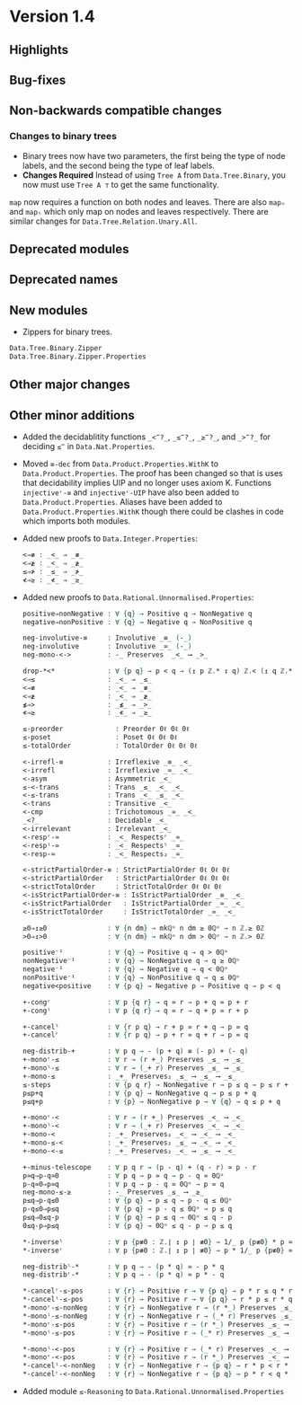 Version 1.4
===========

Highlights
----------

Bug-fixes
---------

Non-backwards compatible changes
--------------------------------

### Changes to binary trees

* Binary trees now have two parameters, the first being the type of node
  labels, and the second being the type of leaf labels.
* **Changes Required**
Instead of using `Tree A` from `Data.Tree.Binary`, you now must use
`Tree A ⊤` to get the same functionality.

`map` now requires a function on both nodes and leaves. There are also
`mapₙ` and `mapₗ` which only map on nodes and leaves respectively. There
are similar changes for `Data.Tree.Relation.Unary.All`.

Deprecated modules
------------------

Deprecated names
----------------

New modules
-----------

* Zippers for binary trees.

```agda
Data.Tree.Binary.Zipper
Data.Tree.Binary.Zipper.Properties
```

Other major changes
-------------------

Other minor additions
---------------------

* Added the decidablitity functions `_<‴?_`, `_≤‴?_`, `_≥‴?_`, and `_>‴?_` for deciding `≤‴` in `Data.Nat.Properties`.

* Moved `≡-dec` from `Data.Product.Properties.WithK` to `Data.Product.Properties`. The proof has been changed so that is uses that decidability implies UIP and no longer uses axiom K. Functions `injectiveʳ-≡` and `injectiveʳ-UIP` have also been added to `Data.Product.Properties`. Aliases have been added to `Data.Product.Properties.WithK` though there could be clashes in code which imports both modules.

* Added new proofs to `Data.Integer.Properties`:
  ```agda
  <⇒≢ : _<_ ⇒ _≢_
  <⇒≱ : _<_ ⇒ _≱_
  ≤⇒≯ : _≤_ ⇒ _≯_
  ≮⇒≥ : _≮_ ⇒ _≥_
  ```

* Added new proofs to `Data.Rational.Unnormalised.Properties`:
  ```agda
  positive⇒nonNegative : ∀ {q} → Positive q → NonNegative q
  negative⇒nonPositive : ∀ {q} → Negative q → NonPositive q

  neg-involutive-≡     : Involutive _≡_ (-_)
  neg-involutive       : Involutive _≃_ (-_)
  neg-mono-<->         : -_ Preserves  _<_ ⟶ _>_

  drop-*<*             : ∀ {p q} → p < q → (↥ p ℤ.* ↧ q) ℤ.< (↥ q ℤ.* ↧ p)
  <⇒≤                  : _<_ ⇒ _≤_
  <⇒≢                  : _<_ ⇒ _≢_
  <⇒≱                  : _<_ ⇒ _≱_
  ≰⇒>                  : _≰_ ⇒ _>_
  ≮⇒≥                  : _≮_ ⇒ _≥_

  ≤-preorder             : Preorder 0ℓ 0ℓ 0ℓ
  ≤-poset                : Poset 0ℓ 0ℓ 0ℓ
  ≤-totalOrder           : TotalOrder 0ℓ 0ℓ 0ℓ

  <-irrefl-≡           : Irreflexive _≡_ _<_
  <-irrefl             : Irreflexive _≃_ _<_
  <-asym               : Asymmetric _<_
  ≤-<-trans            : Trans _≤_ _<_ _<_
  <-≤-trans            : Trans _<_ _≤_ _<_
  <-trans              : Transitive _<_
  <-cmp                : Trichotomous _≃_ _<_
  _<?_                 : Decidable _<_
  <-irrelevant         : Irrelevant _<_
  <-respʳ-≃            : _<_ Respectsʳ _≃_
  <-respˡ-≃            : _<_ Respectsˡ _≃_
  <-resp-≃             : _<_ Respects₂ _≃_

  <-strictPartialOrder-≡ : StrictPartialOrder 0ℓ 0ℓ 0ℓ
  <-strictPartialOrder   : StrictPartialOrder 0ℓ 0ℓ 0ℓ
  <-strictTotalOrder     : StrictTotalOrder 0ℓ 0ℓ 0ℓ
  <-isStrictPartialOrder-≡ : IsStrictPartialOrder _≡_ _<_
  <-isStrictPartialOrder   : IsStrictPartialOrder _≃_ _<_
  <-isStrictTotalOrder     : IsStrictTotalOrder _≃_ _<_

  ≥0⇒↥≥0               : ∀ {n dm} → mkℚᵘ n dm ≥ 0ℚᵘ → n ℤ.≥ 0ℤ
  >0⇒↥>0               : ∀ {n dm} → mkℚᵘ n dm > 0ℚᵘ → n ℤ.> 0ℤ

  positive⁻¹           : ∀ {q} → Positive q → q > 0ℚᵘ
  nonNegative⁻¹        : ∀ {q} → NonNegative q → q ≥ 0ℚᵘ
  negative⁻¹           : ∀ {q} → Negative q → q < 0ℚᵘ
  nonPositive⁻¹        : ∀ {q} → NonPositive q → q ≤ 0ℚᵘ
  negative<positive    : ∀ {p q} → Negative p → Positive q → p < q

  +-congʳ              : ∀ p {q r} → q ≃ r → p + q ≃ p + r
  +-congˡ              : ∀ p {q r} → q ≃ r → q + p ≃ r + p

  +-cancelˡ            : ∀ {r p q} → r + p ≃ r + q → p ≃ q
  +-cancelʳ            : ∀ {r p q} → p + r ≃ q + r → p ≃ q

  neg-distrib-+        : ∀ p q → - (p + q) ≡ (- p) + (- q)
  +-monoʳ-≤            : ∀ r → (r +_) Preserves _≤_ ⟶ _≤_
  +-monoˡ-≤            : ∀ r → (_+ r) Preserves _≤_ ⟶ _≤_
  +-mono-≤             : _+_ Preserves₂ _≤_ ⟶ _≤_ ⟶ _≤_
  ≤-steps              : ∀ {p q r} → NonNegative r → p ≤ q → p ≤ r + q
  p≤p+q                : ∀ {p q} → NonNegative q → p ≤ p + q
  p≤q+p                : ∀ {p} → NonNegative p → ∀ {q} → q ≤ p + q

  +-monoʳ-<            : ∀ r → (r +_) Preserves _<_ ⟶ _<_
  +-monoˡ-<            : ∀ r → (_+ r) Preserves _<_ ⟶ _<_
  +-mono-<             : _+_ Preserves₂ _<_ ⟶ _<_ ⟶ _<_
  +-mono-≤-<           : _+_ Preserves₂ _≤_ ⟶ _<_ ⟶ _<_
  +-mono-<-≤           : _+_ Preserves₂ _<_ ⟶ _≤_ ⟶ _<_

  +-minus-telescope    : ∀ p q r → (p - q) + (q - r) ≃ p - r
  p≃q⇒p-q≃0            : ∀ p q → p ≃ q → p - q ≃ 0ℚᵘ
  p-q≃0⇒p≃q            : ∀ p q → p - q ≃ 0ℚᵘ → p ≃ q
  neg-mono-≤-≥         : -_ Preserves _≤_ ⟶ _≥_
  p≤q⇒p-q≤0            : ∀ {p q} → p ≤ q → p - q ≤ 0ℚᵘ
  p-q≤0⇒p≤q            : ∀ {p q} → p - q ≤ 0ℚᵘ → p ≤ q
  p≤q⇒0≤q-p            : ∀ {p q} → p ≤ q → 0ℚᵘ ≤ q - p
  0≤q-p⇒p≤q            : ∀ {p q} → 0ℚᵘ ≤ q - p → p ≤ q

  *-inverseˡ           : ∀ p {p≢0 : ℤ.∣ ↥ p ∣ ≢0} → 1/_ p {p≢0} * p ≃ 1ℚᵘ
  *-inverseʳ           : ∀ p {p≢0 : ℤ.∣ ↥ p ∣ ≢0} → p * 1/_ p {p≢0} ≃ 1ℚᵘ

  neg-distribˡ-*       : ∀ p q → - (p * q) ≃ - p * q
  neg-distribʳ-*       : ∀ p q → - (p * q) ≃ p * - q

  *-cancelʳ-≤-pos      : ∀ {r} → Positive r → ∀ {p q} → p * r ≤ q * r → p ≤ q
  *-cancelˡ-≤-pos      : ∀ {r} → Positive r → ∀ {p q} → r * p ≤ r * q → p ≤ q
  *-monoʳ-≤-nonNeg     : ∀ {r} → NonNegative r → (r *_) Preserves _≤_ ⟶ _≤_
  *-monoˡ-≤-nonNeg     : ∀ {r} → NonNegative r → (_* r) Preserves _≤_ ⟶ _≤_
  *-monoʳ-≤-pos        : ∀ {r} → Positive r → (r *_) Preserves _≤_ ⟶ _≤_
  *-monoˡ-≤-pos        : ∀ {r} → Positive r → (_* r) Preserves _≤_ ⟶ _≤_

  *-monoˡ-<-pos        : ∀ {r} → Positive r → (_* r) Preserves _<_ ⟶ _<_
  *-monoʳ-<-pos        : ∀ {r} → Positive r → (r *_) Preserves _<_ ⟶ _<_
  *-cancelˡ-<-nonNeg   : ∀ {r} → NonNegative r → {p q} → r * p < r * q → p < q
  *-cancelʳ-<-nonNeg   : ∀ {r} → NonNegative r → {p q} → p * r < q * r → p < q
  ```

* Added module `≤-Reasoning` to `Data.Rational.Unnormalised.Properties`
